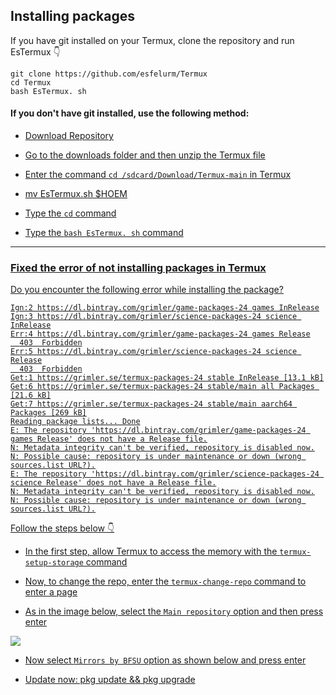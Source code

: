 ## Installing packages 


If you have git installed on your Termux, clone the repository and run EsTermux 👇

```
git clone https://github.com/esfelurm/Termux
cd Termux
bash EsTermux. sh
```

#### If you don't have git installed, use the following method: 

- <a href="https://github.com/esfelurm/Termux/archive/refs/heads/main.zip"> Download Repository 

- Go to the downloads folder and then unzip the Termux file 

- Enter the command ```cd /sdcard/Download/Termux-main``` in Termux

- mv EsTermux.sh $HOEM

- Type the `cd` command 

- Type the `bash EsTermux. sh` command

-------------------------------

### Fixed the error of not installing packages in Termux 


Do you encounter the following error while installing the package? 

```
Ign:2 https://dl.bintray.com/grimler/game-packages-24 games InRelease
Ign:3 https://dl.bintray.com/grimler/science-packages-24 science InRelease
Err:4 https://dl.bintray.com/grimler/game-packages-24 games Release
  403  Forbidden
Err:5 https://dl.bintray.com/grimler/science-packages-24 science Release
  403  Forbidden
Get:1 https://grimler.se/termux-packages-24 stable InRelease [13.1 kB]
Get:6 https://grimler.se/termux-packages-24 stable/main all Packages [21.6 kB]
Get:7 https://grimler.se/termux-packages-24 stable/main aarch64 Packages [269 kB]
Reading package lists... Done
E: The repository 'https://dl.bintray.com/grimler/game-packages-24 games Release' does not have a Release file.
N: Metadata integrity can't be verified, repository is disabled now.
N: Possible cause: repository is under maintenance or down (wrong sources.list URL?).
E: The repository 'https://dl.bintray.com/grimler/science-packages-24 science Release' does not have a Release file.
N: Metadata integrity can't be verified, repository is disabled now.
N: Possible cause: repository is under maintenance or down (wrong sources.list URL?).
```

Follow the steps below 👇


- In the first step, allow Termux to access the memory with the `termux-setup-storage` command 

- Now, to change the repo, enter the `termux-change-repo` command to enter a page 

- As in the image below, select the `Main repository` option and then press enter

<img src="https://github.com/esfelurm/Termux/assets/104654028/5dbb2071-6de0-447e-926f-150e52c01ebc"> 


- Now select `Mirrors by BFSU` option as shown below and press enter 


- Update now: pkg update && pkg upgrade

